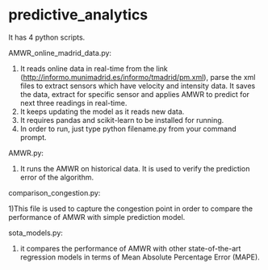 # predictive_analytics

It has 4 python scripts.

AMWR_online_madrid_data.py:
1) It reads online data in real-time from the link (http://informo.munimadrid.es/informo/tmadrid/pm.xml), parse the xml files to extract sensors which have velocity and intensity data. It saves the data, extract for specific sensor and applies AMWR to predict for next three readings in real-time.
2) It keeps updating the model as it reads new data.
3) It requires pandas and scikit-learn to be installed for running.
4) In order to run, just type python filename.py from your command prompt.

AMWR.py:
1) It runs the AMWR on historical data. It is used to verify the prediction error of the algorithm.


comparison_congestion.py:

1)This file is used to capture the congestion point in order to compare the performance of AMWR with simple prediction model.


sota_models.py:

1) it compares the performance of AMWR with other state-of-the-art regression models in terms of Mean Absolute Percentage Error (MAPE).

